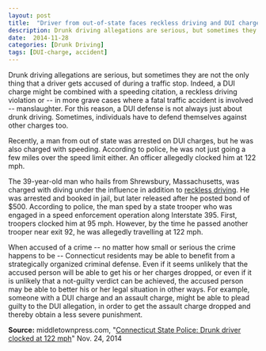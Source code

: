 ```yaml
---
layout: post
title:  "Driver from out-of-state faces reckless driving and DUI charge"
description: Drunk driving allegations are serious, but sometimes they are not the only thing that a driver gets accused of during a traffic stop. Indeed, a DUI charge might be combined with a speeding citation, a reckless driving violation or -- in more grave cases where a fatal traffic accident is involved -- manslaughter. For this reason, a DUI defense is not always just about drunk driving. Sometimes, individuals have to defend themselves against other charges too.
date:  2014-11-28 
categories: [Drunk Driving] 
tags: [DUI-charge, accident]
---
```



<p>Drunk driving allegations are serious, but sometimes they are not the only thing that a driver gets accused of during a traffic stop. Indeed, a DUI charge might be combined with a speeding citation, a reckless driving violation or -- in more grave cases where a fatal traffic accident is involved -- manslaughter. For this reason, a DUI defense is not always just about drunk driving. Sometimes, individuals have to defend themselves against other charges too.</p><p>Recently, a man from out of state was arrested on DUI charges, but he was also charged with speeding. According to police, he was not just going a few miles over the speed limit either. An officer allegedly clocked him at 122 mph.</p> <p>The 39-year-old man who hails from Shrewsbury, Massachusetts, was charged with diving under the influence in addition to <a href="/DUI-DWI/DUI-DWI.html" >reckless driving</a>. He was arrested and booked in jail, but later released after he posted bond of $500. According to police, the man sped by a state trooper who was engaged in a speed enforcement operation along Interstate 395. First, troopers clocked him at 95 mph. However, by the time he passed another trooper near exit 92, he was allegedly travelling at 122 mph.</p><p>When accused of a crime -- no matter how small or serious the crime happens to be -- Connecticut residents may be able to benefit from a strategically organized criminal defense. Even if it seems unlikely that the accused person will be able to get his or her charges dropped, or even if it is unlikely that a not-guilty verdict can be achieved, the accused person may be able to better his or her legal situation in other ways. For example, someone with a DUI charge and an assault charge, might be able to plead guilty to the DUI allegation, in order to get the assault charge dropped and thereby obtain a less severe punishment.</p><p><b>Source:</b> middletownpress.com, "<a href="http://www.middletownpress.com/general-news/20141124/connecticut-state-police-drunk-driver-clocked-at-122-mph" target="_blank">Connecticut State Police: Drunk driver clocked at 122 mph</a>" Nov. 24, 2014</p>